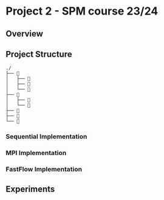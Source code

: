 # Project 2 - SPM course 23/24
## Overview
## Project Structure
```
./
├── 📂 
│   ├── 📄 
│   ├── 📄 
│   └── 📄 
├── 📂 
│   ├── 📄 
│   └── 📄 
├── 📄 
├── 📄 
└── 📄 
```
### Sequential Implementation
### MPI Implementation
### FastFlow Implementation
## Experiments
